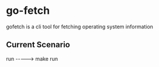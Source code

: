 # go-fetch

gofetch is a cli tool for fetching operating system information

## Current Scenario

run -----> make run
